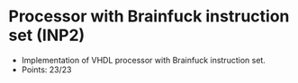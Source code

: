 # Processor with Brainfuck instruction set (INP2)
- Implementation of VHDL processor with Brainfuck instruction set.
- Points: 23/23
